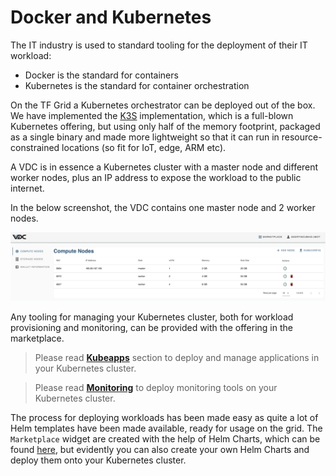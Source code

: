 # Docker and Kubernetes
<!-- TO DO geert
- intro: explain in short what is kubernetes cluster and how it relates to TF evdc Compute nodes. 
- intro: show when you upgrade a computer node, it means youre deploying kubernetes cluster. 
- explains the sizes of kubernetes cluster,  
- add link on how to add compute nodes at the end. (evdc_compute) -->

The IT industry is used to standard tooling for the deployment of their IT workload: 
- Docker is the standard for containers
- Kubernetes is the standard for container orchestration

On the TF Grid a Kubernetes orchestrator can be deployed out of the box. We have implemented the [K3S](https://k3s.io) implementation, which is a full-blown Kubernetes offering, but using only half of the memory footprint, packaged as a single binary and made more lightweight so that it can run in resource-constrained locations (so fit for IoT, edge, ARM etc). 

A VDC is in essence a Kubernetes cluster with a master node and different worker nodes, plus an IP address to expose the workload to the public internet. 

In the below screenshot, the VDC contains one master node and 2 worker nodes. 

![](img/evdc_compute_nodes.png)

Any tooling for managing your Kubernetes cluster, both for workload provisioning and monitoring, can be provided with the offering in the marketplace. 

> Please read [__Kubeapps__](evdc_kubeapps) section to deploy and manage applications in your Kubernetes cluster. 

> Please read [__Monitoring__](evdc_monitoring_k8s) to deploy monitoring tools on your Kubernetes cluster. 

The process for deploying workloads has been made easy as quite a lot of Helm templates have been made available, ready for usage on the grid. The `Marketplace` widget are created with the help of Helm Charts, which can be found [here](https://github.com/threefoldtech/vdc-solutions-charts), but evidently you can also create your own Helm Charts and deploy them onto your Kubernetes cluster. 
